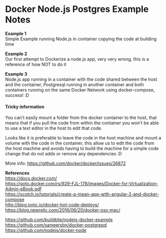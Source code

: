 
# Docker Node.js Postgres Example Notes

__Example 1__   
Simple Example running Node.js in container copying the code at building time

__Example 2__   
Our first attempt to Dockerize a node.js app, very very wrong, this is a reference of how NOT to do it

__Example 3__   
Node.js app running in a container with the code shared between the host and the container, Postgresql running in another container and both containers running on the same Docker Network using docker-compose, success! :D


#### Tricky information

You can't easily mount a folder from the docker container to the host, that means that if you pull the code from within the container you won't be able to use a text editor in the host to edit that code.

Looks like it is preferable to leave the code in the host machine and mount a volume with the code in the container, this allow us to edit the code from the host machine and avoids having to build the machine for a simple code change that do not adds or remove any dependencies :D

More info: https://github.com/docker/docker/issues/26872

__References__   
https://docs.docker.com/   
https://goto.docker.com/rs/929-FJL-178/images/Docker-for-Virtualization-Admin-eBook.pdf   
https://scotch.io/tutorials/create-a-mean-app-with-angular-2-and-docker-compose   
http://blog.ionic.io/docker-hot-code-deploys/   
https://blog.newrelic.com/2016/06/20/docker-osx-mac/   

https://github.com/buildkite/nodejs-docker-example   
https://github.com/sameersbn/docker-postgresql   
https://github.com/nodejs/docker-node   
